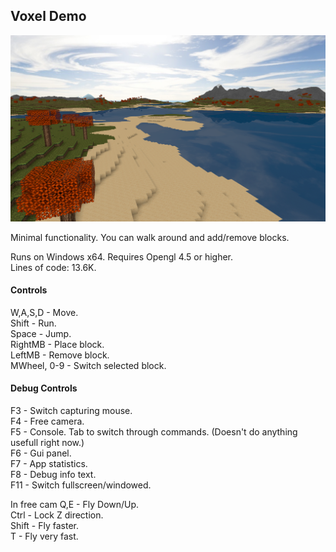 ## Voxel Demo

![Screenshot1](https://raw.githubusercontent.com/guitarfreak/VoxelDemo/master/screenshot.png)

Minimal functionality. You can walk around and add/remove blocks.

Runs on Windows x64. Requires Opengl 4.5 or higher.  
Lines of code: 13.6K.

#### Controls

W,A,S,D     - Move.  
Shift       - Run.  
Space       - Jump.  
RightMB     - Place block.  
LeftMB      - Remove block.  
MWheel, 0-9 - Switch selected block.  

#### Debug Controls

F3  - Switch capturing mouse.  
F4  - Free camera.  
F5  - Console. Tab to switch through commands. (Doesn't do anything usefull right now.)  
F6  - Gui panel.  
F7  - App statistics.  
F8  - Debug info text.  
F11 - Switch fullscreen/windowed.  

In free cam
Q,E   - Fly Down/Up.  
Ctrl  - Lock Z direction.  
Shift - Fly faster.  
T     - Fly very fast.  
